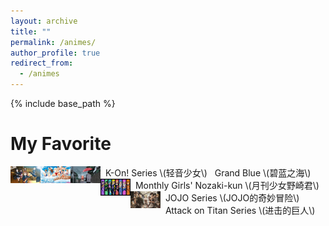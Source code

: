 ```yaml
---
layout: archive
title: ""
permalink: /animes/
author_profile: true
redirect_from:
  - /animes
---
```


{% include base_path %}


My Favorite
======

<a href="https://www.bilibili.com/bangumi/media/md28220978">
<img style="float: left;width:48px;height:27px;" src="/images/animes/k-on.jpg"> 
</a>
&nbsp;&nbsp;K-On! Series \(轻音少女\)

<a href="https://www.bilibili.com/bangumi/media/md102312">
<img style="float: left;width:48px;height:27px;" src="/images/animes/grandblue.jpg"> 
</a>
&nbsp;&nbsp;Grand Blue \(碧蓝之海\)

<a href="https://www.bilibili.com/bangumi/media/md53">
<img style="float: left;width:48px;height:27px;" src="/images/animes/nozaki.jpg"> 
</a>
&nbsp;&nbsp;Monthly Girls' Nozaki-kun \(月刊少女野崎君\)

<a href="https://www.bilibili.com/bangumi/media/md28223479">
<img style="float: left;width:48px;height:27px;" src="/images/animes/jojo.jpg"> 
</a>
&nbsp;&nbsp;JOJO Series \(JOJO的奇妙冒险\)

<img style="float: left;width:48px;height:27px;" src="/images/animes/titan.jpg"> 
&nbsp;&nbsp;Attack on Titan Series \(进击的巨人\)
